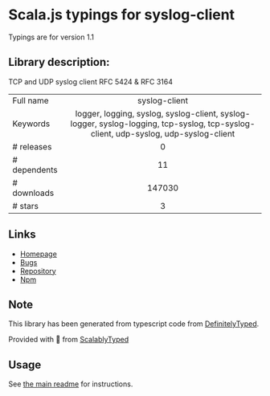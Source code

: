 
# Scala.js typings for syslog-client

Typings are for version 1.1

## Library description:
TCP and UDP syslog client RFC 5424 & RFC 3164

|                    |                 |
| ------------------ | :-------------: |
| Full name          | syslog-client |
| Keywords           | logger, logging, syslog, syslog-client, syslog-logger, syslog-logging, tcp-syslog, tcp-syslog-client, udp-syslog, udp-syslog-client |
| # releases         | 0 |
| # dependents       | 11 |
| # downloads        | 147030 |
| # stars            | 3 |

## Links
- [Homepage](https://github.com/paulgrove/node-syslog-client#readme)
- [Bugs](https://github.com/paulgrove/node-syslog-client/issues)
- [Repository](https://github.com/paulgrove/node-syslog-client)
- [Npm](https://www.npmjs.com/package/syslog-client)
    


## Note
This library has been generated from typescript code from [DefinitelyTyped](https://definitelytyped.org).

Provided with :purple_heart: from [ScalablyTyped](https://github.com/oyvindberg/ScalablyTyped)

## Usage
See [the main readme](../../readme.md) for instructions.


